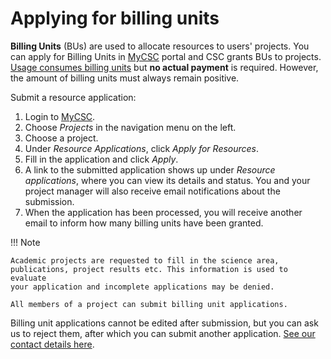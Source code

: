# Applying for billing units

**Billing Units** (BUs) are used to allocate resources to users' projects. You
can apply for Billing Units in [MyCSC](https://my.csc.fi) portal and CSC grants
BUs to projects. [Usage consumes billing units](billing.md) but
**no actual payment** is required. However, the amount of billing units must
always remain positive.

Submit a resource application:

1. Login to [MyCSC](https://my.csc.fi).
2. Choose _Projects_ in the navigation menu on the left.
3. Choose a project.
4. Under _Resource Applications_, click _Apply for Resources_.
5. Fill in the application and click _Apply_.
6. A link to the submitted application shows up under _Resource applications_,
   where you can view its details and status. You and your project manager will
   also receive email notifications about the submission.
7. When the application has been processed, you will receive another
   email to inform how many billing units have been granted.

!!! Note

    Academic projects are requested to fill in the science area,
    publications, project results etc. This information is used to evaluate
    your application and incomplete applications may be denied.

    All members of a project can submit billing unit applications.

Billing unit applications cannot be edited after submission, but you
can ask us to reject them, after which you can submit another
application. [See our contact details here](../support/contact.md).

